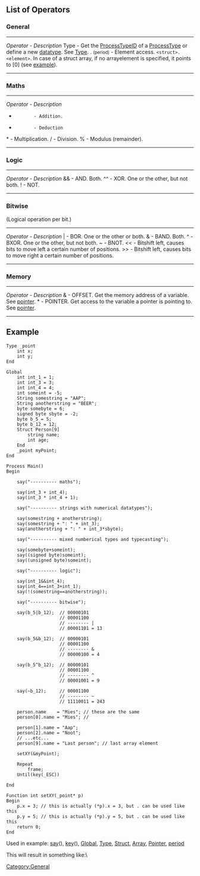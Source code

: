 List of Operators
-----------------

### General

  --------------------------- ------------------------------------------------------------------------------------------------------------------------------------------------------------------------------
  *Operator*                  - *Description*
  Type                        - Get the [ProcessTypeID](ProcessTypeID "wikilink") of a [ProcessType](ProcessType "wikilink") or define a new [datatype](datatype "wikilink"). See [Type](Type "wikilink").
  . <small>(period)</small>   - Element access. `<struct>.<element>`. In case of a struct array, if no arrayelement is specified, it points to \[0\] (see [example](#Example "wikilink")).
  --------------------------- ------------------------------------------------------------------------------------------------------------------------------------------------------------------------------

### Maths

  ------------ ------------------------
  *Operator*   - *Description*
  +            - Addition.
  -            - Deduction
  \*           - Multiplication.
  /            - Division.
  %            - Modulus (remainder).
  ------------ ------------------------

### Logic

  ------------ ---------------------------------------- ---------------------------------
  *Operator*   - *Description*
  <nowiki>     </nowiki>
  &&           - AND. Both.
  \^\^         - XOR. One or the other, but not both.
  !            - NOT.
  ------------ ---------------------------------------- ---------------------------------

### Bitwise

(Logical operation per bit.)

  ------------ ---------------------------------------------------------------------------
  *Operator*   - *Description*
  |            - BOR. One or the other or both.
  &            - BAND. Both.
  \^           - BXOR. One or the other, but not both.
  \~           - BNOT.
  &lt;&lt;     - Bitshift left, causes bits to move left a certain number of positions.
  &gt;&gt;     - Bitshift left, causes bits to move right a certain number of positions.
  ------------ ---------------------------------------------------------------------------

### Memory

  ------------ ----------------------------------------------------------------------------------------------------
  *Operator*   - *Description*
  &            - OFFSET. Get the memory address of a variable. See [pointer](pointer "wikilink").
  \*           - POINTER. Get access to the variable a pointer is pointing to. See [pointer](pointer "wikilink").
  ------------ ----------------------------------------------------------------------------------------------------

Example
-------

    Type _point
        int x;
        int y;
    End

    Global
        int int_1 = 1;
        int int_3 = 3;
        int int_4 = 4;
        int someint = -5;
        String somestring = "AAP";
        String anotherstring = "BEER";
        byte somebyte = 6;
        signed byte sbyte = -2;
        byte b_5 = 5;
        byte b_12 = 12;
        Struct Person[9]
            string name;
            int age;
        End
        _point myPoint;
    End

    Process Main()
    Begin

        say("---------- maths");

        say(int_3 + int_4);
        say(int_3 * int_4 + 1);

        say("---------- strings with numerical datatypes");

        say(somestring + anotherstring);
        say(somestring + ": " + int_3);
        say(anotherstring + ": " + int_3*sbyte);

        say("---------- mixed numberical types and typecasting");

        say(somebyte+someint);
        say((signed byte)someint);
        say((unsigned byte)someint);

        say("---------- logic");

        say(int_1&&int_4);
        say(int_4==int_3+int_1);
        say(!(somestring==anotherstring));

        say("---------- bitwise");

        say(b_5|b_12);  // 00000101
                        // 00001100
                        // -------- |
                        // 00001101 = 13

        say(b_5&b_12);  // 00000101
                        // 00001100
                        // -------- &
                        // 00000100 = 4

        say(b_5^b_12);  // 00000101
                        // 00001100
                        // -------- ^
                        // 00001001 = 9

        say(~b_12);     // 00001100
                        // -------- ~
                        // 11110011 = 243

        person.name    = "Mies"; // these are the same
        person[0].name = "Mies"; //

        person[1].name = "Aap";
        person[2].name = "Noot";
        // ...etc...
        person[9].name = "Last person"; // last array element

        setXY(&myPoint);

        Repeat
            frame;
        Until(key(_ESC))

    End

    Function int setXY(_point* p)
    Begin
        p.x = 3; // this is actually (*p).x = 3, but . can be used like this
        p.y = 5; // this is actually (*p).y = 5, but . can be used like this
        return 0;
    End

Used in example: [say](say "wikilink")(), [key](key "wikilink")(),
[Global](Global "wikilink"), [Type](Type "wikilink"),
[Struct](Struct "wikilink"), [Array](Array "wikilink"),
[Pointer](Pointer "wikilink"), [period](period "wikilink")

This will result in something like:\

<Category:General>
